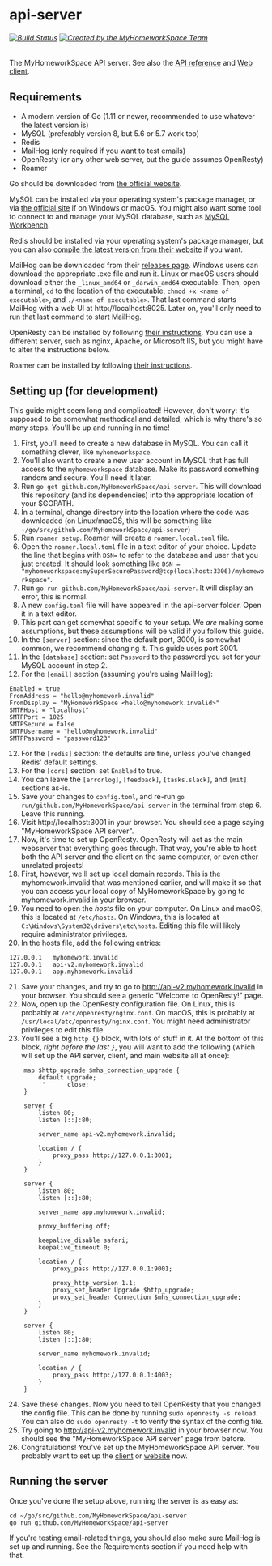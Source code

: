 # api-server
###### [![Build Status](https://travis-ci.org/MyHomeworkSpace/api-server.svg?branch=master)](https://travis-ci.org/MyHomeworkSpace/api-server) [![Created by the MyHomeworkSpace Team](https://img.shields.io/badge/Created%20by-MyHomeworkSpace%20Team-3698dc.svg)](https://github.com/MyHomeworkSpace)
The MyHomeworkSpace API server. See also the [API reference](https://support.myhomework.space/apireference) and [Web client](https://github.com/MyHomeworkSpace/client).

## Requirements
* A modern version of Go (1.11 or newer, recommended to use whatever the latest version is)
* MySQL (preferably version 8, but 5.6 or 5.7 work too)
* Redis
* MailHog (only required if you want to test emails)
* OpenResty (or any other web server, but the guide assumes OpenResty)
* Roamer

Go should be downloaded from [the official website](https://golang.org/dl/).

MySQL can be installed via your operating system's package manager, or via [the official site](https://dev.mysql.com/downloads/mysql/) if on Windows or macOS. You might also want some tool to connect to and manage your MySQL database, such as [MySQL Workbench](https://dev.mysql.com/downloads/workbench/).

Redis should be installed via your operating system's package manager, but you can also [compile the latest version from their website](https://redis.io/) if you want.

MailHog can be downloaded from their [releases page](https://github.com/mailhog/MailHog/releases/v1.0.0). Windows users can download the appropriate .exe file and run it. Linux or macOS users should download either the `_linux_amd64` or `_darwin_amd64` executable. Then, open a terminal, `cd` to the location of the executable, `chmod +x <name of executable>`, and `./<name of executable>`. That last command starts MailHog with a web UI at http://localhost:8025. Later on, you'll only need to run that last command to start MailHog.

OpenResty can be installed by following [their instructions](https://openresty.org/en/download.html). You can use a different server, such as nginx, Apache, or Microsoft IIS, but you might have to alter the instructions below.

Roamer can be installed by following [their instructions](https://github.com/thatoddmailbox/roamer/wiki/installation).

## Setting up (for development)
This guide might seem long and complicated! However, don't worry: it's supposed to be somewhat methodical and detailed, which is why there's so many steps. You'll be up and running in no time!

1. First, you'll need to create a new database in MySQL. You can call it something clever, like `myhomeworkspace`.
2. You'll also want to create a new user account in MySQL that has full access to the `myhomeworkspace` database. Make its password something random and secure. You'll need it later.
3. Run `go get github.com/MyHomeworkSpace/api-server`. This will download this repository (and its dependencies) into the appropriate location of your $GOPATH.
4. In a terminal, change directory into the location where the code was downloaded (on Linux/macOS, this will be something like `~/go/src/github.com/MyHomeworkSpace/api-server`)
5. Run `roamer setup`. Roamer will create a `roamer.local.toml` file.
6. Open the `roamer.local.toml` file in a text editor of your choice. Update the line that begins with `DSN=` to refer to the database and user that you just created. It should look something like `DSN = "myhomeworkspace:mySuperSecurePassword@tcp(localhost:3306)/myhomeworkspace"`.
6. Run `go run github.com/MyHomeworkSpace/api-server`. It will display an error, this is normal.
7. A new `config.toml` file will have appeared in the api-server folder. Open it in a text editor.
8. This part can get somewhat specific to your setup. We _are_ making some assumptions, but these assumptions will be valid if you follow this guide.
9. In the `[server]` section: since the default port, 3000, is somewhat common, we recommend changing it. This guide uses port 3001.
10. In the `[database]` section: set `Password` to the password you set for your MySQL account in step 2.
11. For the `[email]` section (assuming you're using MailHog):
```
Enabled = true
FromAddress = "hello@myhomework.invalid"
FromDisplay = "MyHomeworkSpace <hello@myhomework.invalid>"
SMTPHost = "localhost"
SMTPPort = 1025
SMTPSecure = false
SMTPUsername = "hello@myhomework.invalid"
SMTPPassword = "password123"
```
12. For the `[redis]` section: the defaults are fine, unless you've changed Redis' default settings.
13. For the `[cors]` section: set `Enabled` to true.
14. You can leave the `[errorlog]`, `[feedback]`, `[tasks.slack]`, and `[mit]` sections as-is.
15. Save your changes to `config.toml`, and re-run `go run/github.com/MyHomeworkSpace/api-server` in the terminal from step 6. Leave this running.
16. Visit http://localhost:3001 in your browser. You should see a page saying "MyHomeworkSpace API server".
17. Now, it's time to set up OpenResty. OpenResty will act as the main webserver that everything goes through. That way, you're able to host both the API server and the client on the same computer, or even other unrelated projects!
18. First, however, we'll set up local domain records. This is the myhomework.invalid that was mentioned earlier, and will make it so that you can access your local copy of MyHomeworkSpace by going to myhomework.invalid in your browser.
19. You need to open the _hosts_ file on your computer. On Linux and macOS, this is located at `/etc/hosts`. On Windows, this is located at `C:\Windows\System32\drivers\etc\hosts`. Editing this file will likely require administrator privileges.
20. In the hosts file, add the following entries:
```
127.0.0.1	myhomework.invalid
127.0.0.1	api-v2.myhomework.invalid
127.0.0.1	app.myhomework.invalid
```
21. Save your changes, and try to go to http://api-v2.myhomework.invalid in your browser. You should see a generic "Welcome to OpenResty!" page.
22. Now, open up the OpenResty configuration file. On Linux, this is probably at `/etc/openresty/nginx.conf`. On macOS, this is probably at `/usr/local/etc/openresty/nginx.conf`. You might need administrator privileges to edit this file.
23. You'll see a big `http {}` block, with lots of stuff in it. At the bottom of this block, *right before the last `}`*, you will want to add the following (which will set up the API server, client, and main website all at once):
```
	map $http_upgrade $mhs_connection_upgrade {
		default upgrade;
		''      close;
	}

	server {
		listen 80;
		listen [::]:80;

		server_name api-v2.myhomework.invalid;

		location / {
			proxy_pass http://127.0.0.1:3001;
		}
	}

	server {
		listen 80;
		listen [::]:80;

		server_name app.myhomework.invalid;

		proxy_buffering off;

		keepalive_disable safari;
		keepalive_timeout 0;

		location / {
			proxy_pass http://127.0.0.1:9001;

			proxy_http_version 1.1;
			proxy_set_header Upgrade $http_upgrade;
			proxy_set_header Connection $mhs_connection_upgrade;
		}
	}

	server {
		listen 80;
		listen [::]:80;

		server_name myhomework.invalid;

		location / {
			proxy_pass http://127.0.0.1:4003;
		}
	}
```
24. Save these changes. Now you need to tell OpenResty that you changed the config file. This can be done by running `sudo openresty -s reload`. You can also do `sudo openresty -t` to verify the syntax of the config file.
25. Try going to http://api-v2.myhomework.invalid in your browser now. You should see the "MyHomeworkSpace API server" page from before.
26. Congratulations! You've set up the MyHomeworkSpace API server. You probably want to set up the [client](https://github.com/MyHomeworkSpace/client) or [website](https://github.com/MyHomeworkSpace/website) now.

## Running the server
Once you've done the setup above, running the server is as easy as:
```
cd ~/go/src/github.com/MyHomeworkSpace/api-server
go run github.com/MyHomeworkSpace/api-server
```
If you're testing email-related things, you should also make sure MailHog is set up and running. See the Requirements section if you need help with that.
